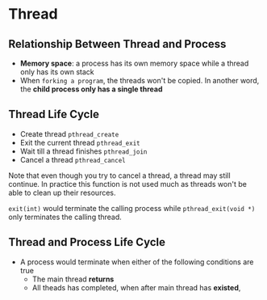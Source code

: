 # Thread

## Relationship Between Thread and Process

- **Memory space**: a process has its own memory space while a thread only has
  its own stack
- When `forking a program`, the threads won't be copied. In another word,
  the **child process only has a single thread**

## Thread Life Cycle

- Create thread `pthread_create`
- Exit the current thread `pthread_exit`
- Wait till a thread finishes `pthread_join`
- Cancel a thread `pthread_cancel`

Note that even though you try to cancel a thread, a thread may still continue.
In practice this function is not used much as threads won't be able to clean
up their resources.

`exit(int)` would terminate the calling process while `pthread_exit(void *)`
only terminates the calling thread.

## Thread and Process Life Cycle

- A process would terminate when either of the following conditions are true
  - The main thread **returns**
  - All theads has completed, when after main thread has **existed**,
